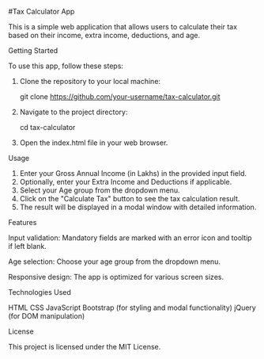 #Tax Calculator App


This is a simple web application that allows users to calculate their tax based on their income, extra income, deductions, and age.


Getting Started

To use this app, follow these steps:


1. Clone the repository to your local machine:

   git clone https://github.com/your-username/tax-calculator.git

2. Navigate to the project directory:

   cd tax-calculator

3. Open the index.html file in your web browser.

Usage

1. Enter your Gross Annual Income (in Lakhs) in the provided input field.
2. Optionally, enter your Extra Income and Deductions if applicable.
3. Select your Age group from the dropdown menu.
4. Click on the "Calculate Tax" button to see the tax calculation result.
5. The result will be displayed in a modal window with detailed information.


Features

Input validation: Mandatory fields are marked with an error icon and tooltip if left blank.

Age selection: Choose your age group from the dropdown menu.

Responsive design: The app is optimized for various screen sizes.


Technologies Used


HTML
CSS
JavaScript
Bootstrap (for styling and modal functionality)
jQuery (for DOM manipulation)


License

This project is licensed under the MIT License.

